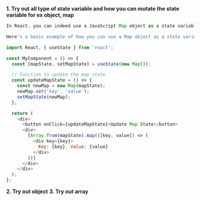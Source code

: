 **1. Try out all type of state variable and how you can mutate the state variable for ex object, map**

```javascript
In React, you can indeed use a JavaScript Map object as a state variable, but you need to be cautious about how you use it due to React's state immutability principles.

Here's a basic example of how you can use a Map object as a state variable in a React component:

import React, { useState } from 'react';

const MyComponent = () => {
  const [mapState, setMapState] = useState(new Map());

  // Function to update the map state
  const updateMapState = () => {
    const newMap = new Map(mapState);
    newMap.set('key', 'value');
    setMapState(newMap);
  };

  return (
    <div>
      <button onClick={updateMapState}>Update Map State</button>
      <div>
        {Array.from(mapState).map(([key, value]) => (
          <div key={key}>
            Key: {key}, Value: {value}
          </div>
        ))}
      </div>
    </div>
  );
};
```

**2. Try out object**
**3. Try out array**
